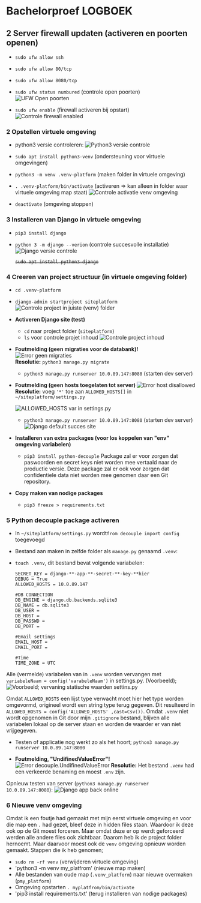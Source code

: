 # Bachelorproef LOGBOEK

## 2 Server firewall updaten (activeren en poorten openen)
- `sudo ufw allow ssh`
- `sudo ufw allow 80/tcp`
- `sudo ufw allow 8080/tcp`
- `sudo ufw status numbured` (controle open poorten)
        ![UFW Open poorten](https://i.imgur.com/U8JEAA3.png)

- `sudo ufw enable` (firewall activeren bij opstart)
        ![Controle firewall enabled](https://i.imgur.com/W7xBTvJ.png)

       

### 2 Opstellen virtuele omgeving
- python3 versie controleren:
    ![Python3 versie controle](https://i.imgur.com/ZdV00lZ.png)

- `sudo apt install python3-venv` (ondersteuning voor virtuele omgevingen)
- `python3 -m venv .venv-platform` (maken folder in virtuele omgeving)
- `. .venv-platform/bin/activate` (activeren => kan alleen in folder waar virtuele omgeving map staat)
        ![Controle activatie venv omgeving](https://i.imgur.com/cZ2LS65.png)


- `deactivate` (omgeving stoppen)

### 3 Installeren van Django in virtuele omgeving
 
- `pip3 install django`
- `python 3 -m django --verion` (controle succesvolle installatie)
    ![Django versie controle](https://i.imgur.com/RicYiYl.png)

    ~~`sudo apt install python3-django`~~    

### 4 Creeren van project structuur (in virtuele omgeving folder)
- `cd .venv-platform`
- `django-admin startproject siteplatform`
        ![Controle project in juiste (venv) folder](https://i.imgur.com/WHN0QU9.png)


- **Activeren Django site (test)**
    - `cd` naar project folder (`siteplatform`)
    - `ls` voor controle projet inhoud
    ![Controle project inhoud](https://i.imgur.com/yw6KfEF.png)

- **Foutmelding (geen migraties voor de databank)!**
    ![Error geen migraties](https://i.imgur.com/pfH8KNw.png)    
    **Resolutie:** `python3 manage.py migrate`


    - `python3 manage.py runserver 10.0.89.147:8080` (starten dev server)

- **Foutmelding (geen hosts toegelaten tot server)**
    ![Error host disallowed](https://i.imgur.com/6j0fPP8.png)
    **Resolutie:** voeg `'*'` toe aan `ALLOWED_HOSTS[]` in `~/siteplatform/settings.py`

    ![ALLOWED_HOSTS var in settings.py](https://i.imgur.com/ItHZ5N7.png)
     
     - `python3 manage.py runserver 10.0.89.147:8080` (starten dev server)
![Django default succes site](https://i.imgur.com/4BYTs25.png)


- **Installeren van extra packages (voor los koppelen van "env" omgeving variabelen)**
    - `pip3 install python-decouple`
    Package zal er voor zorgen dat paswoorden en secret keys niet worden mee vertaald naar de productie versie. Deze package zal er ook voor zorgen dat confidentiele data niet worden mee genomen daar een Git repository.


- **Copy maken van nodige packages**
    - `pip3 freeze > requirements.txt`

### 5 Python decouple package activeren
-  In `~/siteplatform/settings.py` wordt`from decouple import config` toegevoegd

- Bestand aan maken in zelfde folder als `manage.py` genaamd `.venv`:
- `touch .venv`, dit bestand bevat volgende variabelen:
    ```
    SECRET_KEY = django-**-app-**-secret-**-key-**hier
    DEBUG = True
    ALLOWED_HOSTS = 10.0.89.147

    #DB CONNECTION
    DB_ENGINE = django.db.backends.sqlite3
    DB_NAME = db.sqlite3
    DB_USER =
    DB_HOST =
    DB_PASSWD =
    DB_PORT =

    #Email settings
    EMAIL_HOST =
    EMAIL_PORT =

    #Time
    TIME_ZONE = UTC
    ```

Alle (vermelde) variabelen van in `.venv` worden vervangen met `variabeleNaam = config('varabeleNaam')` in settings.py. 
(Voorbeeld); 
![Voorbeeld; vervaning statische waarden settins.py](https://i.imgur.com/DLeZLZi.png)

Omdat `ALLOWED_HOSTS` een lijst type verwacht moet hier het type worden omgevormd, origineel wordt een string type terug gegeven. Dit resulteerd in `ALLOWED_HOSTS = config('ALLOWED_HOSTS' ,cast=Csv())`.
Omdat `.venv` niet wordt opgenomen in Git door mijn `.gitignore` bestand, blijven alle variabelen lokaal op de server staan en worden de waarder er van niet vrijgegeven.

- Testen of applicatie nog werkt zo als het hoort; `python3 manage.py runserver 10.0.89.147:8080`

- **Foutmelding, "UndifinedValueError"!**
    ![Error decouple.UndifinedValueError](https://i.imgur.com/WU1BcB3.png)
**Resolutie:** 
Het bestand `.venv` had een verkeerde benaming en moest `.env` zijn.

Opnieuw testen van server (`python3 manage.py runserver 10.0.89.147:8080`):
![Django app back online](https://i.imgur.com/h2TyWzi.png)

### 6 Nieuwe venv omgeving

Omdat ik een foutje had gemaakt met mijn eerst virtuele omgeving en voor die map een `.` had gezet, bleef deze in hidden files staan. Waardoor ik deze ook op de Git moest forceren. Maar omdat deze er op werdt geforceerd werden alle andere files ook zichtbaar. Daarom heb ik de project folder hernoemt. 
Maar daarvoor moest ook de `venv` omgeving opnieuw worden gemaakt. Stappen die ik heb genomen;
- `sudo rm -rf venv` (verwijderen virtuele omgeving)
- 'python3 -m venv my_platfrom' (nieuwe map maken)
- Alle bestanden van oude map (`.venv_platform`) naar nieuwe overmaken (`pmy_platform`)
- Omgeving opstarten `. myplatfrom/bin/activate`
- 'pip3 install requirements.txt' (terug installeren van nodige packages)

